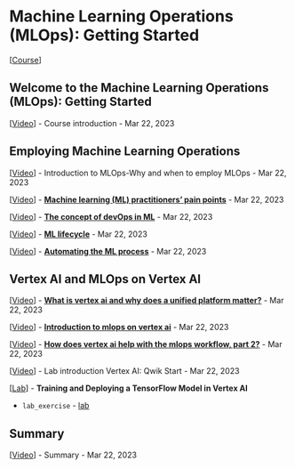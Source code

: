 # Machine Learning Operations (MLOps): Getting Started

[<a class="reference external" href="https://www.cloudskillsboost.google/course_templates/158" target="_blank">Course</a>]

## Welcome to the Machine Learning Operations (MLOps): Getting Started

[<a class="reference external" href="https://www.youtube.com/watch?v=3jDv4mdAbXo" target="_blank">Video</a>] - Course introduction - Mar 22, 2023

## Employing Machine Learning Operations

[<a class="reference external" href="https://www.youtube.com/watch?v=dMKoiIfK8aA" target="_blank">Video</a>] - Introduction to MLOps-Why and when to employ MLOps - Mar 22, 2023

[<a class="reference external" href="https://www.youtube.com/watch?v=FhQXAh4K0Yg" target="_blank">Video</a>] - **[Machine learning (ML) practitioners’ pain points](employing_ml_operations/ml_ml_practitioners_pain_points.md)** - Mar 22, 2023

[<a class="reference external" href="https://www.youtube.com/watch?v=crMVhxo0GWA" target="_blank">Video</a>] - **[The concept of devOps in ML](employing_ml_operations/the_concept_of_devops_in_ml.md)** - Mar 22, 2023

[<a class="reference external" href="https://www.youtube.com/watch?v=V6UWNteDHcA" target="_blank">Video</a>] - **[ML lifecycle](employing_ml_operations/ml_lifecycle.md)** - Mar 22, 2023

[<a class="reference external" href="https://www.youtube.com/watch?v=bA1dschO6wo" target="_blank">Video</a>] - **[Automating the ML process](employing_ml_operations/automating_the_ml_process.md)** - Mar 22, 2023

## Vertex AI and MLOps on Vertex AI

[<a class="reference external" href="https://www.youtube.com/watch?v=5U5Bl9mpiu4" target="_blank">Video</a>] - **[What is vertex ai and why does a unified platform matter?](vertex_ai_and_mlops_on_verte/what_is_vertex_ai_and_why_does_a_unified_platform_m.md)** - Mar 22, 2023

[<a class="reference external" href="https://www.youtube.com/watch?v=P61sn88Pfsc" target="_blank">Video</a>] - **[Introduction to mlops on vertex ai](vertex_ai_and_mlops_on_verte/intro_to_mlops_on_vertex_ai.md)** - Mar 22, 2023

[<a class="reference external" href="https://www.youtube.com/watch?v=bmI753R_bT0" target="_blank">Video</a>] - **[How does vertex ai help with the mlops workflow, part 2?](vertex_ai_and_mlops_on_verte/how_does_vertex_ai_help_with_the_mlops_workflow_par.md)** - Mar 22, 2023

[<a class="reference external" href="https://www.youtube.com/watch?v=Q450YPbTKqc" target="_blank">Video</a>] - Lab introduction Vertex AI: Qwik Start - Mar 22, 2023

[<a class="reference external" href="https://www.cloudskillsboost.google/course_sessions/2438566/labs/372935" target="_blank">Lab</a>] - **Training and Deploying a TensorFlow Model in Vertex AI**
* `lab_exercise` - <a class="reference external" href="https://github.com/GoogleCloudPlatform/training-data-analyst/blob/master/self-paced-labs/vertex-ai/vertex-ai-qwikstart/lab_exercise.ipynb" target="_blank">lab</a>

## Summary

[<a class="reference external" href="https://www.youtube.com/watch?v=IHqBSh-8XG8" target="_blank">Video</a>] - Summary - Mar 22, 2023
